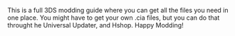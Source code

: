 This is a full 3DS modding guide where you can get all the files you need in one place. You might have to get your own .cia files, but you can do that throught he Universal Updater, and Hshop. Happy Modding!
